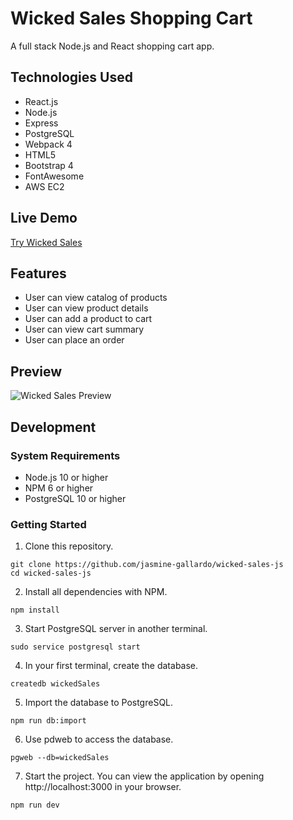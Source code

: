 # Wicked Sales Shopping Cart
A full stack Node.js and React shopping cart app.

## Technologies Used
- React.js
- Node.js
- Express
- PostgreSQL
- Webpack 4
- HTML5
- Bootstrap 4
- FontAwesome
- AWS EC2

## Live Demo

[Try Wicked Sales]( https://wicked-sales.jasminegallardo.com/ "Wicked Sales")

## Features
- User can view catalog of products
- User can view product details
- User can add a product to cart
- User can view cart summary
- User can place an order

## Preview

![Wicked Sales Preview](server/public/images/preview-wicked-sales.gif "Wicked Sales Preview")

## Development

### System Requirements
- Node.js 10 or higher
- NPM 6 or higher
- PostgreSQL 10 or higher

### Getting Started

1. Clone this repository.
```shell
git clone https://github.com/jasmine-gallardo/wicked-sales-js
cd wicked-sales-js
```

2. Install all dependencies with NPM.
``` shell
npm install
```

3. Start PostgreSQL server in another terminal.
```shell
sudo service postgresql start
```

4. In your first terminal, create the database.
```shell
createdb wickedSales
```

5. Import the database to PostgreSQL.
```shell
npm run db:import
```

6. Use pdweb to access the database.
```shell
pgweb --db=wickedSales
```

7. Start the project. You can view the application by opening http://localhost:3000 in your browser.
```shell
npm run dev
```
